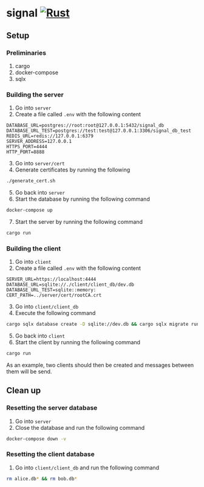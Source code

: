 # signal [![Rust](https://github.com/Diesel-Jeans/signal/actions/workflows/rust.yml/badge.svg)](https://github.com/Diesel-Jeans/signal/actions/workflows/rust.yml)

## Setup
### Preliminaries
1. cargo
2. docker-compose
3. sqlx

### Building the server
1. Go into `server`
2. Create a file called `.env` with the following content
```
DATABASE_URL=postgres://root:root@127.0.0.1:5432/signal_db
DATABASE_URL_TEST=postgres://test:test@127.0.0.1:3306/signal_db_test
REDIS_URL=redis://127.0.0.1:6379
SERVER_ADDRESS=127.0.0.1
HTTPS_PORT=4444
HTTP_PORT=8888
```
3. Go into `server/cert`
4. Generate certificates by running the following
```zsh
./generate_cert.sh
```
5. Go back into `server`
6. Start the database by running the following command
```zsh
docker-compose up
```
7. Start the server by running the following command
```zsh
cargo run
```

### Building the client
1. Go into `client`
2. Create a file called `.env` with the following content
```
SERVER_URL=https://localhost:4444
DATABASE_URL=sqlite://./client/client_db/dev.db
DATABASE_URL_TEST=sqlite::memory:
CERT_PATH=../server/cert/rootCA.crt
```
3. Go into `client/client_db`
4. Execute the following command
```zsh
cargo sqlx database create -D sqlite://dev.db && cargo sqlx migrate run -D sqlite://dev.db
```
5. Go back into `client`
6. Start the client by running the following command
```zsh
cargo run
```
As an example, two clients should then be created and messages between them will be send.

## Clean up
### Resetting the server database
1. Go into `server`
2. Close the database and run the following command
```zsh
docker-compose down -v
```

### Resetting the client database
1. Go into `client/client_db` and run the following command
```zsh
rm alice.db* && rm bob.db*
```